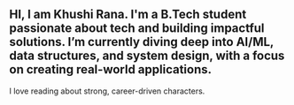 ## HI, I am Khushi Rana. I'm a B.Tech student passionate about tech and building impactful solutions. I’m currently diving deep into AI/ML, data structures, and system design, with a focus on creating real-world applications.
I love reading about strong, career-driven characters.
